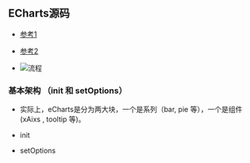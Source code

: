 ## ECharts源码
- [参考1](https://blog.csdn.net/weixin_42756155/article/details/122890127)
- [参考2](https://blog.csdn.net/weixin_42756155/article/details/123033457?spm=1001.2101.3001.6650.4&utm_medium=distribute.pc_relevant.none-task-blog-2%7Edefault%7ECTRLIST%7ERate-4-123033457-blog-122890127.pc_relevant_antiscanv2&depth_1-utm_source=distribute.pc_relevant.none-task-blog-2%7Edefault%7ECTRLIST%7ERate-4-123033457-blog-122890127.pc_relevant_antiscanv2&utm_relevant_index=9)

- ![流程](https://img-blog.csdnimg.cn/8031c713c7c443c6b0485ad5dbd5b68a.png)

### 基本架构 （init 和 setOptions）
- 实际上，eCharts是分为两大块，一个是系列（bar, pie 等），一个是组件(xAixs , tooltip 等)。


- init


- setOptions
